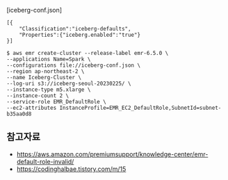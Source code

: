 
[iceberg-conf.json]
```
[{
    "Classification":"iceberg-defaults",
    "Properties":{"iceberg.enabled":"true"}
}]
```

```
$ aws emr create-cluster --release-label emr-6.5.0 \
--applications Name=Spark \
--configurations file://iceberg-conf.json \
--region ap-northeast-2 \
--name Iceberg-Cluster \
--log-uri s3://iceberg-seoul-20230225/ \
--instance-type m5.xlarge \
--instance-count 2 \
--service-role EMR_DefaultRole \
--ec2-attributes InstanceProfile=EMR_EC2_DefaultRole,SubnetId=subnet-b35aa0d8
```



## 참고자료 ##

* https://aws.amazon.com/premiumsupport/knowledge-center/emr-default-role-invalid/
* https://codinghalbae.tistory.com/m/15
